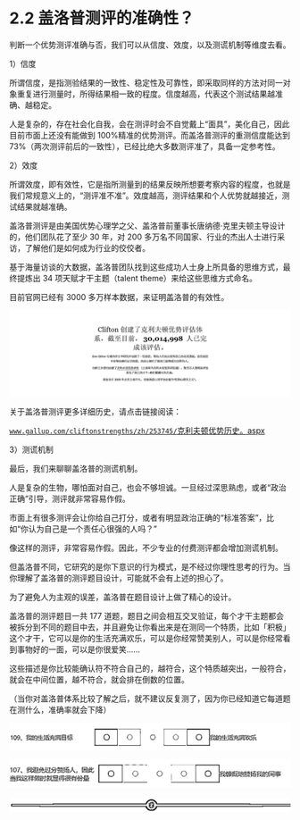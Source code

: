 # 2.2 盖洛普测评的准确性？

判断一个优势测评准确与否，我们可以从信度、效度，以及测谎机制等维度去看。

1）信度

所谓信度，是指测验结果的一致性、稳定性及可靠性，即采取同样的方法对同一对象重复进行测量时，所得结果相一致的程度。信度越高，代表这个测试结果越准确、越稳定。

人是复杂的，存在社会化自我，会在测评时会不自觉戴上“面具”，美化自己，因此目前市面上还没有能做到 100%精准的优势测评。而盖洛普测评的重测信度能达到 73%（两次测评前后的一致性），已经比绝大多数测评准了，具备一定参考性。

2）效度

所谓效度，即有效性，它是指所测量到的结果反映所想要考察内容的程度，也就是我们常规意义上的，“测评准不准”。效度越高，测评结果和个人优势就越接近，测试结果就越准确。

盖洛普测评是由美国优势心理学之父、盖洛普前董事长唐纳德·克里夫顿主导设计的，他们团队花了至少 30 年，对 200 多万名不同国家、行业的杰出人士进行采访，了解他们是如何成为行业的佼佼者。

基于海量访谈的大数据，盖洛普团队找到这些成功人士身上所具备的思维方式，最终提炼出 34 项天赋才干主题（talent theme）来给这些思维方式命名。

目前官网已经有 3000 多万样本数据，来证明盖洛普的有效性。

![](img/32626644c2e4ee2e991de6ea1f53dc60.png)

关于盖洛普测评更多详细历史，请点击链接阅读：

[`www.gallup.com/cliftonstrengths/zh/253745/`](https://www.gallup.com/cliftonstrengths/zh/253745/%E5%85%8B%E5%88%A9%E5%A4%AB%E9%A1%BF%E4%BC%98%E5%8A%BF%E5%8E%86%E5%8F%B2.aspx)[克利夫顿优势历史。aspx](https://www.gallup.com/cliftonstrengths/zh/253745/%E5%85%8B%E5%88%A9%E5%A4%AB%E9%A1%BF%E4%BC%98%E5%8A%BF%E5%8E%86%E5%8F%B2.aspx)

3）测谎机制

最后，我们来聊聊盖洛普的测谎机制。

人是复杂的生物，哪怕面对自己，也会不够坦诚。一旦经过深思熟虑，或者“政治正确”引导，测评就非常容易作假。

市面上有很多测评会让你给自己打分，或者有明显政治正确的“标准答案”，比如“你认为自己是一个责任心很强的人吗？”

像这样的测评，非常容易作假。因此，不少专业的付费测评都会增加测谎机制。

但盖洛普不同，它研究的是你下意识的行为模式，是不经过你理性思考的行为。当你理解了盖洛普的测评题目设计，可能就不会有上述的担心了。

为了避免人为主观的误差，盖洛普在题目设计上做了精心的设计。

盖洛普的测评题目一共 177 道题，题目之间会相互交叉验证，每个才干主题都会被拆分到不同的题目中去，并且避免让你看出来是在测同一个特质，比如「积极」这个才干，它可以是你的生活充满欢乐，可以是你经常赞美别人，可以是你经常看到事物好的一面，可以是你很爱笑……

这些描述是你比较能确认符不符合自己的，越符合，这个特质越突出，一般符合，就会在中间位置，越不符合，就会排在倒数的位置。

（当你对盖洛普体系比较了解之后，就不建议反复测了，因为你已经知道它每道题在测什么，准确率就会下降）

![](img/8f28cf08c0099d43e59f46b2038fda5e.png)

![](img/80266226fc0d2f90e39972f69331b567.png)

![](img/6c7de331872a8117bb5e80b7aec8953a.png)